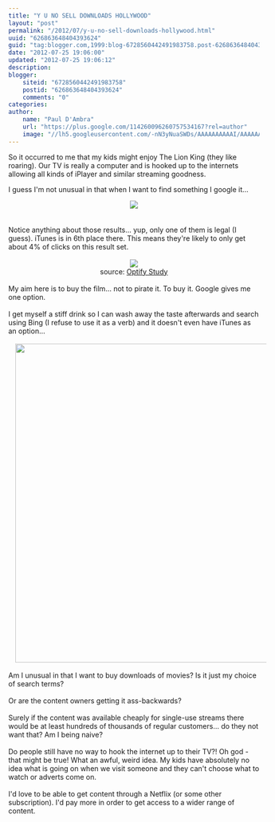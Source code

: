 ```yaml
---
title: "Y U NO SELL DOWNLOADS HOLLYWOOD"
layout: "post"
permalink: "/2012/07/y-u-no-sell-downloads-hollywood.html"
uuid: "626863648404393624"
guid: "tag:blogger.com,1999:blog-6728560442491983758.post-626863648404393624"
date: "2012-07-25 19:06:00"
updated: "2012-07-25 19:06:12"
description: 
blogger:
    siteid: "6728560442491983758"
    postid: "626863648404393624"
    comments: "0"
categories: 
author: 
    name: "Paul D'Ambra"
    url: "https://plus.google.com/114260096260757534167?rel=author"
    image: "//lh5.googleusercontent.com/-nN3yNuaSWDs/AAAAAAAAAAI/AAAAAAAABQU/ESeyTW5Duf0/s512-c/photo.jpg"
---
```


So it&nbsp;occurred&nbsp;to me that my kids might enjoy The Lion King (they like roaring). Our TV is really a computer and is hooked up to the internets allowing all kinds of iPlayer and similar streaming goodness.

I guess I'm not unusual in that when I want to find something I google it...

<!--more-->

<div class="separator" style="clear: both; text-align: center;"><a href="http://2.bp.blogspot.com/-2moIX7EhwMQ/UBA-qiJkRVI/AAAAAAAAAjk/6fICqxqk6Vs/s1600/Screen+Shot+2012-07-25+at+19.44.35.png" imageanchor="1" style="margin-left: 1em; margin-right: 1em;"><img border="0" src="http://2.bp.blogspot.com/-2moIX7EhwMQ/UBA-qiJkRVI/AAAAAAAAAjk/6fICqxqk6Vs/s1600/Screen+Shot+2012-07-25+at+19.44.35.png" /></a></div><div class="separator" style="clear: both; text-align: center;"><br /></div><div class="separator" style="clear: both; text-align: center;"><br /></div><div class="separator" style="clear: both; text-align: left;">Notice anything about those results... yup, only one of them is legal (I guess). iTunes is in 6th place there. This means they're likely to only get about 4% of clicks on this result set.</div><div class="separator" style="clear: both; text-align: left;"><br /></div><div class="separator" style="clear: both; text-align: center;"><a href="http://3.bp.blogspot.com/-0Mwwuw91Jss/UBA_IiFV6fI/AAAAAAAAAjs/LBYZsFVgEu4/s1600/Screen+Shot+2012-07-25+at+19.40.23.png" imageanchor="1" style="margin-left: 1em; margin-right: 1em;"><img border="0" src="http://3.bp.blogspot.com/-0Mwwuw91Jss/UBA_IiFV6fI/AAAAAAAAAjs/LBYZsFVgEu4/s1600/Screen+Shot+2012-07-25+at+19.40.23.png" /></a></div><div class="separator" style="clear: both; text-align: center;">source: <a href="http://www.optify.net/inbound-marketing-resources/new-study-how-the-new-face-of-serps-has-altered-the-ctr-curve">Optify Study</a></div><div class="separator" style="clear: both; text-align: center;"><br /></div><div class="separator" style="clear: both; text-align: left;">My aim here is to buy the film... not to pirate it. To buy it. Google gives me one option.</div><div class="separator" style="clear: both; text-align: left;"><br /></div><div class="separator" style="clear: both; text-align: left;">I get myself a stiff drink so I can wash away the taste afterwards and search using Bing (I refuse to use it as a verb) and it doesn't even have iTunes as an option...</div><div class="separator" style="clear: both; text-align: left;"><br /></div><div class="separator" style="clear: both; text-align: center;"><a href="http://2.bp.blogspot.com/-9ZwBGJJE9vk/UBBCAU7DEnI/AAAAAAAAAj4/3Xiwp2Drvxw/s1600/Screen+Shot+2012-07-25+at+19.58.44.png" imageanchor="1" style="margin-left: 1em; margin-right: 1em;"><img border="0" height="640" src="http://2.bp.blogspot.com/-9ZwBGJJE9vk/UBBCAU7DEnI/AAAAAAAAAj4/3Xiwp2Drvxw/s640/Screen+Shot+2012-07-25+at+19.58.44.png" width="587" /></a></div><div class="separator" style="clear: both; text-align: center;"><br /></div><div class="separator" style="clear: both; text-align: left;">Am I unusual in that I want to buy downloads of movies? Is it just my choice of search terms?</div><div class="separator" style="clear: both; text-align: left;"><br /></div><div class="separator" style="clear: both; text-align: left;">Or are the content owners getting it ass-backwards?</div><div class="separator" style="clear: both; text-align: left;"><br /></div><div class="separator" style="clear: both; text-align: left;">Surely if the content was available cheaply for single-use streams there would be at least hundreds of thousands of regular customers... do they not want that? Am I being naive?&nbsp;</div><div class="separator" style="clear: both; text-align: left;"><br /></div><div class="separator" style="clear: both; text-align: left;">Do people still have no way to hook the internet up to their TV?! Oh god - that might be true! What an awful, weird idea. My kids have absolutely no idea what is going on when we visit someone and they can't choose what to watch or adverts come on.</div><div class="separator" style="clear: both; text-align: left;"><br /></div><div class="separator" style="clear: both; text-align: left;">I'd love to be able to get content through a Netflix (or some other subscription). I'd pay more in order to get access to a wider range of content.</div><div class="separator" style="clear: both; text-align: left;"><br /></div><br />
</div>